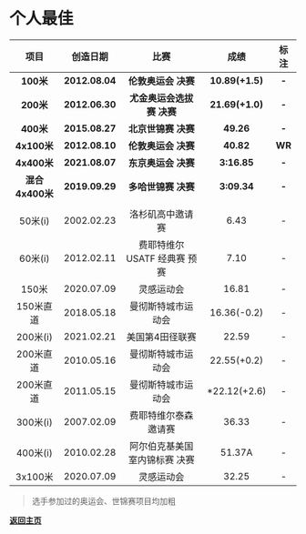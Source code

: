 # 个人最佳

|      项目       |    创造日期    |             比赛              |      成绩       |  标注  |
| :-------------: | :------------: | :---------------------------: | :-------------: | :----: |
|    **100米**    | **2012.08.04** |      **伦敦奥运会 决赛**      | **10.89(+1.5)** | **-**  |
|    **200米**    | **2012.06.30** |   **尤金奥运会选拔赛 决赛**   | **21.69(+1.0)** | **-**  |
|    **400米**    | **2015.08.27** |      **北京世锦赛 决赛**      |    **49.26**    | **-**  |
|   **4x100米**   | **2012.08.10** |      **伦敦奥运会 决赛**      |    **40.82**    | **WR** |
|   **4x400米**   | **2021.08.07** |      **东京奥运会 决赛**      |   **3:16.85**   | **-**  |
| **混合4x400米** | **2019.09.29** |      **多哈世锦赛 决赛**      |   **3:09.34**   | **-**  |
|                 |                |                               |                 |        |
|     50米(i)     |   2002.02.23   |       洛杉矶高中邀请赛        |      6.43       |   -    |
|     60米(i)     |   2012.02.11   | 费耶特维尔 USATF 经典赛 预赛  |      7.10       |   -    |
|      150米      |   2020.07.09   |          灵感运动会           |      16.81      |   -    |
|    150米直道    |   2018.05.18   |      曼彻斯特城市运动会       |   16.36(-0.2)   |   -    |
|    200米(i)     |   2021.02.21   |        美国第4田径联赛        |      22.59      |   -    |
|    200米直道    |   2010.05.16   |      曼彻斯特城市运动会       |   22.55(+0.2)   |   -    |
|    200米直道    |   2011.05.15   |      曼彻斯特城市运动会       |  *22.12(+2.6)   |   -    |
|    300米(i)     |   2007.02.09   |     费耶特维尔泰森邀请赛      |      36.33      |   -    |
|    400米(i)     |   2010.02.28   | 阿尔伯克基美国室内锦标赛 决赛 |     51.37A      |   -    |
|     3x100米     |   2020.07.09   |          灵感运动会           |      32.25      |   -    |

> 选手参加过的奥运会、世锦赛项目均加粗

**[返回主页](./Profile.md)**